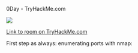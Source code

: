 0Day - TryHackMe.com

![](/0day1.xcf)

[Link to room on TryHackMe.com](https://tryhackme.com/room/0day)



First step as always: enumerating ports with nmap:
